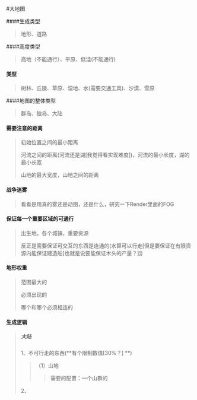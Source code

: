 #大地图

####生成类型

> 地形、道路

####高度类型

> 高地（不能通行）、平原、低洼(不能通行)

#### 类型

> 树林、丘陵、草原、湿地、水(需要交通工具)、沙漠、雪原

####地图的整体类型

> 群岛、独岛、大陆

#### 需要注意的距离

> 初始位置之间的最小距离
>
> 河流之间的距离(河流还是湖[我觉得看实现难度])，河流的最小长度，湖的最小长宽
>
> 山地的最大宽度，山地之间的距离

#### 战争迷雾

> 看看是用真的雾还是动图，还是什么，研究一下Render里面的FOG

#### 保证每一个重要区域的可通行

> 出生地，各个城镇，重要资源
>
> 反正是需要保证可交互的东西是连通的(水算可以行走[但是要保证在有限资源内能保证建造船[也就是说要能保证木头的产量？]])

#### 地形权重

> 范围最大的
>
> 必须出现的
>
> 哪个和哪个必须相连的

#### 生成逻辑

>##### 大陆
>1、不可行走的东西(**有个限制数值[30%？] **)
>>（1）山地
>>
>> > 需要的配置：一个山群的
>
>2、